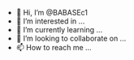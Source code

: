 - 👋 Hi, I’m @BABASEc1
- 👀 I’m interested in ...
- 🌱 I’m currently learning ...
- 💞️ I’m looking to collaborate on ...
- 📫 How to reach me ...

<!---
BABASEc1/BABASEc1 is a ✨ special ✨ repository because its `README.md` (this file) appears on your GitHub profile.
You can click the Preview link to take a look at your changes.
--->
